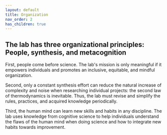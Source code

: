 ```yaml
---
layout: default
title: Organization
nav_order: 2
has_children: true
---
```


## The lab has three organizational principles: People, synthesis, and metacognition

First, people come before science. The lab's mission is only meaningful if it empowers individuals and promotes an inclusive, equitable, and mindful organization.

Second, only a constant synthesis effort can reduce the natural increase of complexity and noise when researching individual projects: the second law of thermodynamics is inevitable. Thus, the lab must revise and simplify the rules, practices, and acquired knowledge periodically.

Third, the human mind can learn new skills and habits in any discipline. The lab uses knowledge from cognitive science to help individuals understand the flaws of the human mind when doing science and how to integrate new habits towards improvement.

